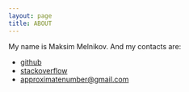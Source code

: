 ```yaml
---
layout: page
title: ABOUT
---
```


My name is Maksim Melnikov. And my contacts are:

* [github](https://github.com/approximatenumber)
* [stackoverflow](http://ru.stackoverflow.com/users/199091/approximatenumber)
* approximatenumber@gmail.com
